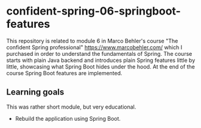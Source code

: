 # confident-spring-06-springboot-features
This repository is related to module 6 in Marco Behler's course "The confident Spring professional" https://www.marcobehler.com/ which I purchased in order to understand the fundamentals of Spring. The course starts with plain Java backend and introduces plain Spring features little by little, showcasing what Spring Boot hides under the hood. At the end of the course Spring Boot features are implemented.

## Learning goals
This was rather short module, but very educational.  
- Rebuild the application using Spring Boot.  
